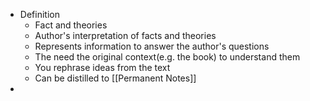 - Definition
    - Fact and theories
    - Author's interpretation of facts and theories
    - Represents information to answer the author's questions
    - The need the original context(e.g. the book) to understand them
    - You rephrase ideas from the text
    - Can be distilled to [[Permanent Notes]]
- 
